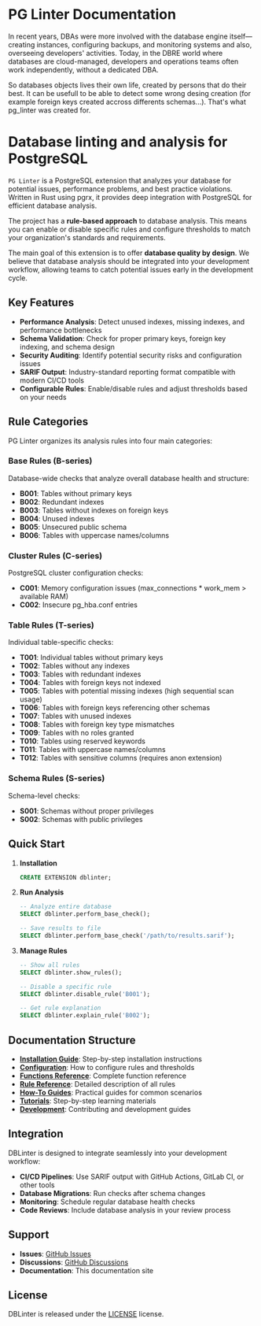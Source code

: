 # PG Linter Documentation

In recent years, DBAs were more involved with the database engine itself—creating instances, configuring backups, and monitoring systems and also, overseeing developers' activities.
Today, in the DBRE world where databases are cloud-managed, developers and operations teams often work independently, without a dedicated DBA.

So databases objects lives their own life, created by persons that do their best. It can be usefull to be able to detect some wrong desing creation (for example foreign keys created accross differents schemas...). That's what pg_linter was created for.

Database linting and analysis for PostgreSQL
===============================================================================

`PG Linter` is a PostgreSQL extension that analyzes your database for potential issues, performance problems, and best practice violations. Written in Rust using pgrx, it provides deep integration with PostgreSQL for efficient database analysis.

The project has a **rule-based approach** to database analysis. This means you can enable or disable specific rules and configure thresholds to match your organization's standards and requirements.

The main goal of this extension is to offer **database quality by design**. We believe that database analysis should be integrated into your development workflow, allowing teams to catch potential issues early in the development cycle.

## Key Features

* **Performance Analysis**: Detect unused indexes, missing indexes, and performance bottlenecks
* **Schema Validation**: Check for proper primary keys, foreign key indexing, and schema design
* **Security Auditing**: Identify potential security risks and configuration issues
* **SARIF Output**: Industry-standard reporting format compatible with modern CI/CD tools
* **Configurable Rules**: Enable/disable rules and adjust thresholds based on your needs

## Rule Categories

PG Linter organizes its analysis rules into four main categories:

### Base Rules (B-series)
Database-wide checks that analyze overall database health and structure:
- **B001**: Tables without primary keys
- **B002**: Redundant indexes
- **B003**: Tables without indexes on foreign keys
- **B004**: Unused indexes
- **B005**: Unsecured public schema
- **B006**: Tables with uppercase names/columns

### Cluster Rules (C-series)
PostgreSQL cluster configuration checks:
- **C001**: Memory configuration issues (max_connections * work_mem > available RAM)
- **C002**: Insecure pg_hba.conf entries

### Table Rules (T-series)
Individual table-specific checks:
- **T001**: Individual tables without primary keys
- **T002**: Tables without any indexes
- **T003**: Tables with redundant indexes
- **T004**: Tables with foreign keys not indexed
- **T005**: Tables with potential missing indexes (high sequential scan usage)
- **T006**: Tables with foreign keys referencing other schemas
- **T007**: Tables with unused indexes
- **T008**: Tables with foreign key type mismatches
- **T009**: Tables with no roles granted
- **T010**: Tables using reserved keywords
- **T011**: Tables with uppercase names/columns
- **T012**: Tables with sensitive columns (requires anon extension)

### Schema Rules (S-series)
Schema-level checks:
- **S001**: Schemas without proper privileges
- **S002**: Schemas with public privileges

## Quick Start

1. **Installation**
   ```sql
   CREATE EXTENSION dblinter;
   ```

2. **Run Analysis**
   ```sql
   -- Analyze entire database
   SELECT dblinter.perform_base_check();

   -- Save results to file
   SELECT dblinter.perform_base_check('/path/to/results.sarif');
   ```

3. **Manage Rules**
   ```sql
   -- Show all rules
   SELECT dblinter.show_rules();

   -- Disable a specific rule
   SELECT dblinter.disable_rule('B001');

   -- Get rule explanation
   SELECT dblinter.explain_rule('B002');
   ```

## Documentation Structure

- **[Installation Guide](INSTALL.md)**: Step-by-step installation instructions
- **[Configuration](configure.md)**: How to configure rules and thresholds
- **[Functions Reference](functions/)**: Complete function reference
- **[Rule Reference](rules/)**: Detailed description of all rules
- **[How-To Guides](how-to/)**: Practical guides for common scenarios
- **[Tutorials](tutorials/)**: Step-by-step learning materials
- **[Development](dev/)**: Contributing and development guides

## Integration

DBLinter is designed to integrate seamlessly into your development workflow:

- **CI/CD Pipelines**: Use SARIF output with GitHub Actions, GitLab CI, or other tools
- **Database Migrations**: Run checks after schema changes
- **Monitoring**: Schedule regular database health checks
- **Code Reviews**: Include database analysis in your review process

## Support

- **Issues**: [GitHub Issues](https://github.com/yourorg/dblinter/issues)
- **Discussions**: [GitHub Discussions](https://github.com/yourorg/dblinter/discussions)
- **Documentation**: This documentation site

## License

DBLinter is released under the [LICENSE](../LICENSE) license.
